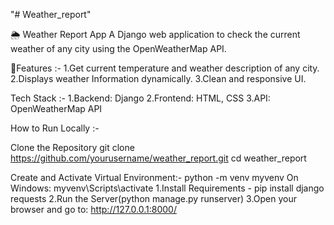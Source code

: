 "# Weather_report"

🌦️ Weather Report App A Django web application to check the current weather of any city using the OpenWeatherMap API.

🚀Features :-
1.Get current temperature and weather description of any city.
2.Displays weather Information dynamically. 
3.Clean and responsive UI.

Tech Stack :-
1.Backend: Django 
2.Frontend: HTML, CSS 
3.API: OpenWeatherMap API

How to Run Locally :-

Clone the Repository git clone https://github.com/yourusername/weather_report.git cd weather_report

Create and Activate Virtual Environment:- python -m venv myvenv
On Windows: myvenv\Scripts\activate
1.Install Requirements - pip install django requests
2.Run the Server(python manage.py runserver)
3.Open your browser and go to: http://127.0.0.1:8000/
